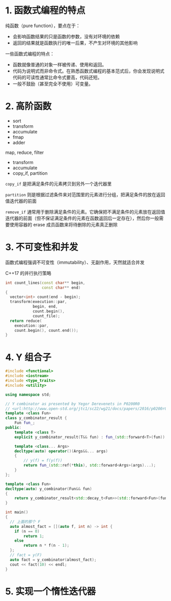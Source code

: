 # 1. 函数式编程的特点
纯函数（pure function），要点在于：
* 会影响函数结果的只是函数的参数，没有对环境的依赖
* 返回的结果就是函数执行的唯一后果，不产生对环境的其他影响

一些函数式编程的特点：
* 函数就像普通的对象一样被传递、使用和返回。
* 代码为说明式而非命令式。在熟悉函数式编程的基本范式后，你会发现说明式代码的可读性通常比命令式要高，代码还短。
* 一般不鼓励（甚至完全不使用）可变量。

# 2. 高阶函数
* sort
* transform
* accumulate
* fmap
* adder

map, reduce, filter
* transform
* accumulate
* copy_if, partition

`copy_if` 是把满足条件的元素拷贝到另外一个迭代器里

`partition` 则是根据过滤条件来对范围里的元素进行分组，把满足条件的放在返回值迭代器的前面

`remove_if` 通常用于删除满足条件的元素。它确保把不满足条件的元素放在返回值迭代器的前面（但不保证满足条件的元素在函数返回后一定存在），然后你一般需要使用容器的 erase 成员函数来将待删除的元素真正删除

# 3. 不可变性和并发
函数式编程强调不可变性（immutability）、无副作用，天然就适合并发

C++17 的并行执行策略
```c++
int count_lines(const char** begin,
                const char** end)
{
  vector<int> count(end - begin);
  transform(execution::par,
            begin, end,
            count.begin(),
            count_file);
  return reduce(
    execution::par,
    count.begin(), count.end());
}
```

# 4. Y 组合子
```c++
#include <functional>
#include <iostream>
#include <type_traits>
#include <utility>

using namespace std;

// Y combinator as presented by Yegor Derevenets in P0200R0
// <url:http://www.open-std.org/jtc1/sc22/wg21/docs/papers/2016/p0200r0.html>
template <class Fun>
class y_combinator_result {
    Fun fun_;
public:
    template <class T>
    explicit y_combinator_result(T&& fun) : fun_(std::forward<T>(fun)) {}

    template <class... Args>
    decltype(auto) operator()(Args&&... args)
    {
        // y(f) = f(y(f))
        return fun_(std::ref(*this), std::forward<Args>(args)...);
    }
};

template <class Fun>
decltype(auto) y_combinator(Fun&& fun)
{
    return y_combinator_result<std::decay_t<Fun>>(std::forward<Fun>(fun));
}

int main()
{
  // 上面的那个 F
  auto almost_fact = [](auto f, int n) -> int {
    if (n == 0)
        return 1;
    else
        return n * f(n - 1);
  };
  // fact = y(F)
  auto fact = y_combinator(almost_fact);
  cout << fact(10) << endl;
}
```

# 5. 实现一个惰性迭代器
